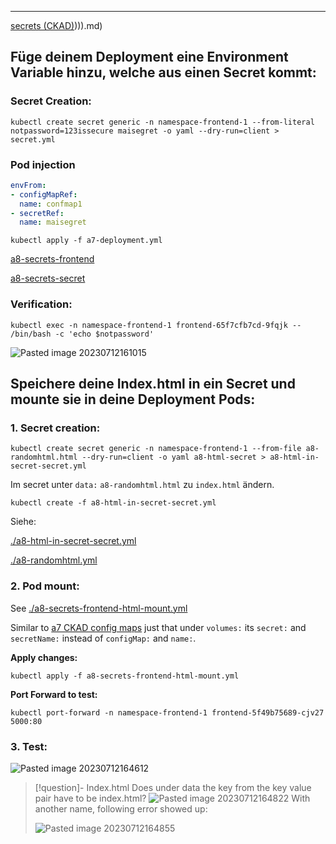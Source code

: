 ****

[secrets (CKAD)](docs/Praktische%20Projekte/auftraege/CKAD/aufgaben/a19%20CKAD%20Monitoring%20and%20debugging/CKAD%20Monitoring%20and%20debugging.md)))).md)

## Füge deinem Deployment eine Environment Variable hinzu, welche aus einen Secret kommt:

### Secret Creation:

`kubectl create secret generic -n namespace-frontend-1 --from-literal notpassword=123issecure maisegret -o yaml --dry-run=client > secret.yml`

### Pod injection

```yaml
envFrom:
- configMapRef:
  name: confmap1
- secretRef:
  name: maisegret
```

`kubectl apply -f a7-deployment.yml`

[a8-secrets-frontend](a8-secrets-frontend.yml)

[a8-secrets-secret](a8-secrets-secret.yml)

### Verification:

`kubectl exec -n namespace-frontend-1 frontend-65f7cfb7cd-9fqjk -- /bin/bash -c 'echo $notpassword'`

![Pasted image 20230712161015](Pasted%20image%2020230712161015.png)

## Speichere deine Index.html in ein Secret und mounte sie in deine Deployment Pods:

### 1. Secret creation:

`kubectl create secret generic -n namespace-frontend-1 --from-file a8-randomhtml.html --dry-run=client -o yaml a8-html-secret > a8-html-in-secret-secret.yml`

Im secret unter `data:` `a8-randomhtml.html` zu `index.html` ändern.

`kubectl create -f a8-html-in-secret-secret.yml`

Siehe:

[./a8-html-in-secret-secret.yml](a8-html-in-secret-secret.yml)

[./a8-randomhtml.yml](a8-randomhtml.html)

### 2. Pod mount:

See [./a8-secrets-frontend-html-mount.yml](a8-secrets-frontend-html-mount.yml)

Similar to [a7 CKAD config maps](a7%20CKAD%20config%20maps%20howto.md) just that under `volumes:` its `secret:` and `secretName:` instead of `configMap:` and `name:`.

**Apply changes:**

`kubectl apply -f a8-secrets-frontend-html-mount.yml`

**Port Forward to test:**

`kubectl port-forward -n namespace-frontend-1 frontend-5f49b75689-cjv27 5000:80`

### 3. Test:

![Pasted image 20230712164612](Pasted%20image%2020230712164612.png)


>[!question]- Index.html
>Does under data the key from the key value pair have to be index.html?
>![Pasted image 20230712164822](Pasted%20image%2020230712164822.png)
>With another name, following error showed up:
>
>![Pasted image 20230712164855](Pasted%20image%2020230712164855.png)

